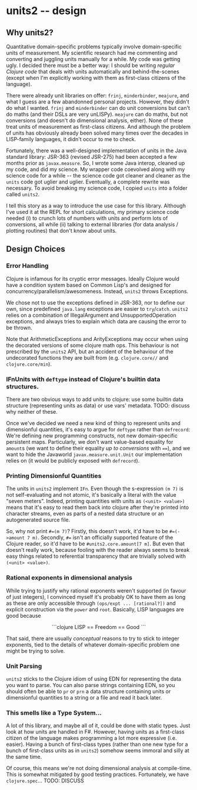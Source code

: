 # units2 -- design

## Why units2?

Quantitative domain-specific problems typically involve domain-specific units of measurement. My scientific research had me commenting and converting and juggling units manually for a while. My code was getting ugly. I decided there must be a better way: I should be writing *regular Clojure code* that deals with units automatically and behind-the-scenes (except when I'm explicitly working with them as first-class citizens of the language).

There were already unit libraries on offer: `frinj`, `minderbinder`, `meajure`, and what I guess are a few abandonned personal projects. However, they didn't do what I wanted. `frinj` and `minderbinder` can do unit conversions but can't do maths (and their DSLs are very unLISPy). `meajure` can do maths, but not conversions (and doesn't do dimensional analysis, either). None of these treat units of measurement as first-class citizens. And although the problem of units has obviously already been solved many times over the decades in LISP-family languages, it didn't occur to me to check.

Fortunately, there was a well-designed implementation of units in the Java standard library: JSR-363 (revised JSR-275) had been accepted a few months prior as `javax.measure`. So, I wrote some Java interop, cleaned up my code, and did my science. My wrapper code coevolved along with my science code for a while -- the science code got cleaner and cleaner as the `units` code got uglier and uglier. Eventually, a complete rewrite was necessary. To avoid breaking my science code, I copied `units` into a folder called `units2`.

I tell this story as a way to introduce the use case for this library. Although I've used it at the REPL for short calculations, my primary science code needed (i) to crunch lots of numbers with units and perform lots of conversions, all while (ii) talking to external libraries (for data analysis / plotting routines) that don't know about units.

## Design Choices

### Error Handling
Clojure is infamous for its cryptic error messages. Ideally Clojure would have a condition system based on Common Lisp's and designed for concurrency/parallelism/awesomeness. Instead, `units2` throws Exceptions.

We chose not to use the exceptions defined in JSR-363, nor to define our own, since predefined `java.lang` exceptions are easier to `try`/`catch`. `units2` relies on a combination of IllegalArgument and UnsupportedOperation exceptions, and always tries to explain which data are causing the error to be thrown.

Note that ArithmeticExceptions and ArityExceptions may occur when using the decorated versions of some clojure math ops. This behaviour is not prescribed by the `units2` API, but an accident of the behaviour of the undecorated functions they are built from (e.g. `clojure.core//` and `clojure.core/min`).


### IFnUnits with `deftype` instead of Clojure's builtin data structures.
There are two obvious ways to add units to clojure: use some builtin data structure (representing units as data) or use vars' metadata. TODO: discuss why neither of these.

Once we've decided we need a new kind of thing to represent units and dimensionful quantities, it's easy to argue for `deftype` rather than `defrecord`: We're defining new programming constructs, not new domain-specific persistent maps. Particularly, we don't want value-based equality for `amount`s (we want to define their equality *up to conversions* with `==`), and we want to hide the Javaworld `javax.measure.unit.Unit` our implementation relies on (it would be publicly exposed with `defrecord`).


### Printing Dimensionful Quantities
The units in `units2` implement `IFn`. Even though the s-expression `(m 7)` is not self-evaluating and not atomic, it's basically a literal with the value "seven meters". Indeed, printing quantities with units as `(<unit> <value>)` means that it's easy to read them back into clojure after they're printed into character streams, even as parts of a nested data structure or an autogenerated source file.

So, why not print `#=(m 7)`? Firstly, this doesn't work, it'd have to be `#=(->amount 7 m)`. Secondly, `#=` isn't an officially supported feature of the Clojure reader, so it'd have to be `#units2.core.amount[7 m]`. But even that doesn't really work, because fooling with the reader always seems to break easy things related to referential transparency that are trivially solved with `(<unit> <value>)`.

### Rational exponents in dimensional analysis
While trying to justify why rational exponents weren't supported (in favour of just integers), I convinced myself it's probably OK to have them as long as these are only accessible through `(ops/expt ... [rational?])` and explicit construction via the `power` and `root`. Basically, LISP languages are good because

<center>
```clojure
LISP == Freedom == Good
```
</center>

That said, there are usually *conceptual* reasons to try to stick to integer exponents, tied to the details of whatever domain-specific problem one might be trying to solve.

### Unit Parsing

`units2` sticks to the Clojure idiom of using EDN for representing the data you want to parse. You can also parse strings containing EDN, so you should often be able to `pr` or `prn` a data structure containing units or dimensionful quantities to a string or a file and read it back later.

### This smells like a Type System...
A lot of this library, and maybe all of it, could be done with static types. Just look at how units are handled in F#. However, having units as a first-class citizen of the language makes programming a lot more expressive (i.e. easier). Having a bunch of first-class types (rather than one new type for a bunch of first-class units as in `units2`) somehow seems immoral and silly at the same time.

Of course, this means we're not doing dimensional analysis at compile-time. This is somewhat mitigated by good testing practices. Fortunately, we have `clojure.spec`... TODO: DISCUSS
